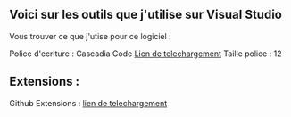 ## Voici sur les outils que j'utilise sur Visual Studio

Vous trouver ce que j'utise pour ce logiciel : 

Police d'ecriture : Cascadia Code 
[Lien de telechargement](https://github.com/microsoft/cascadia-code/releases)
Taille police : 12

## Extensions :

Github Extensions : [lien de telechargement](https://visualstudio.github.com/)